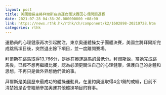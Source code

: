 ```yaml
---
layout: post
title: 美國體操主將拜爾斯在奧運女團決賽因心理問題退賽
date: 2021-07-28 04:38:20.000000000 +08:00
link: https://news.rthk.hk/rthk/ch/component/k2/1602898-20210728.htm
categories: rthk
---
```


運動員的心理健康再次引起關注，東京奧運體操女子團體決賽，美國主將拜爾斯完成跳馬項目後，突然退出餘下項目，並一度離開賽場。

拜爾斯在跳馬取得13.766分，是她在奧運跳馬的最低分。拜爾斯說，當她完成跳馬後，已經不想再繼續比賽，認為必須更關注自己的心理健康，保護自己的身體和思想，不再只是做外界想他們做的事。

拜爾斯是美國歷來最成功的體操運動員，在里約奧運取得4金1銅的成績，目前不清楚她是否會繼續參加奧運其他體操項目的賽事。
